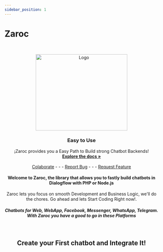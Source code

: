 ```yaml
---
sidebar_position: 1
---
```


# Zaroc

<!-- <img src="https://codexceleste.com/github/zaroc/logo.png" alt="Logo" width="80" height="80"/> -->

<br />
<p align="center">
    <img src="/img/videoUpload.png" alt="Logo" width="300" height="250"/>

  <h3 id="#start" align="center">Easy to Use</h3>

  <p align="center">
    ¡Zaroc provides you a Easy Path to Build strong Chatbot Backends!
    <br />
    <a href="/Tutorials/setting-up-your-chatbot"><strong>Explore the docs »</strong></a>
    <br />
    <br />
    <a href="mailto:contasti.mizar@gmail.com">Colaborate</a>
    -  -  -
    <a href="https://github.com/Mizar-Contasti/zaroc/issues">Report Bug</a>
    -  -  -
    <a href="https://github.com/Mizar-Contasti/zaroc/issues">Request Feature</a>

  </p>
</p>

<h4 align="center">Welcome to Zaroc, the library that allows you to fastly build chatbots in Dialogflow with PHP or Node.js</h4>

<p align="center">Zaroc lets you focus on smooth Development and Business Logic, we'll do the chores. Go ahead and lets Start Coding Right now!.</p>

<h5 align="center">Chatbots for Web, WebApp, Facebook, Messenger, WhatsApp, Telegram. With Zaroc you have a good to go in these Platforms</h5>

<br />

<h2 align="center">Create your First chatbot and Integrate It!</h2>
